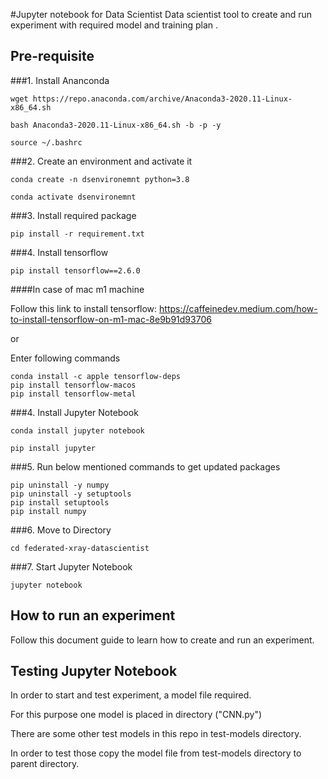 #Jupyter notebook for Data Scientist
Data scientist tool to create and run experiment with required model and training plan .


## Pre-requisite
###1. Install Ananconda
```shell
wget https://repo.anaconda.com/archive/Anaconda3-2020.11-Linux-x86_64.sh 

bash Anaconda3-2020.11-Linux-x86_64.sh -b -p -y 

source ~/.bashrc 
```
###2. Create an environment and activate it
```shell
conda create -n dsenvironemnt python=3.8 

conda activate dsenvironemnt 
```
###3. Install required package
```shell
pip install -r requirement.txt
```
###4. Install tensorflow
```shell
pip install tensorflow==2.6.0
```
####In case of mac m1 machine

Follow this link to install tensorflow: https://caffeinedev.medium.com/how-to-install-tensorflow-on-m1-mac-8e9b91d93706

or

Enter following commands
```shell
conda install -c apple tensorflow-deps
pip install tensorflow-macos
pip install tensorflow-metal
```
###4. Install Jupyter Notebook
```shell
conda install jupyter notebook

pip install jupyter
```
###5. Run below mentioned commands to get updated packages
```shell
pip uninstall -y numpy
pip uninstall -y setuptools
pip install setuptools
pip install numpy
```
###6. Move to Directory
```shell
cd federated-xray-datascientist
```
###7. Start Jupyter Notebook
```shell
jupyter notebook
```

## How to run an experiment
Follow this document guide to learn how to create and run an experiment.

## Testing Jupyter Notebook
In order to start and test experiment, a model file required.

For this purpose one model is placed in directory ("CNN.py")

There are some other test models in this repo in test-models directory.

In order to test those copy the model file from test-models directory to parent directory.
